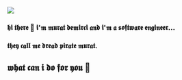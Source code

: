 ![](https://i.pinimg.com/originals/70/92/85/7092852d62b1614a8ccdde6957437079.gif)
### 𝖍𝖎 𝖙𝖍𝖊𝖗𝖊 👋 𝖎'𝖒 𝖒𝖚𝖗𝖆𝖙 𝖉𝖊𝖒𝖎𝖗𝖈𝖎 𝖆𝖓𝖉 𝖎'𝖒 𝖆 𝖘𝖔𝖋𝖙𝖜𝖆𝖗𝖊 𝖊𝖓𝖌𝖎𝖓𝖊𝖊𝖗...
### 𝖙𝖍𝖊𝖞 𝖈𝖆𝖑𝖑 𝖒𝖊 𝖉𝖗𝖊𝖆𝖉 𝖕𝖎𝖗𝖆𝖙𝖊 𝖒𝖚𝖗𝖆𝖙. 
## 𝖜𝖍𝖆𝖙 𝖈𝖆𝖓 𝖎 𝖉𝖔 𝖋𝖔𝖗 𝖞𝖔𝖚 🦜



<!--
**muratdemirci/muratdemirci** is a ✨ _special_ ✨ repository because its `README.md` (this file) appears on your GitHub profile.

Here are some ideas to get you started:

- 🔭 I’m currently working on ...
- 🌱 I’m currently learning ...
- 👯 I’m looking to collaborate on ...
- 🤔 I’m looking for help with ...
- 💬 Ask me about ...
- 📫 How to reach me: ...
- 😄 Pronouns: ...
- ⚡ Fun fact: ...
-->
